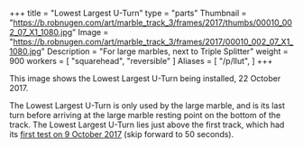 +++
title = "Lowest Largest U-Turn"
type = "parts"
Thumbnail = "https://b.robnugen.com/art/marble_track_3/frames/2017/thumbs/00010_002_07_X1_1080.jpg"
Image = "https://b.robnugen.com/art/marble_track_3/frames/2017/00010_002_07_X1_1080.jpg"
Description = "For large marbles, next to Triple Splitter"
weight = 900
workers = [
	"squarehead",
	"reversible"
]
Aliases = [
  "/p/llut",
]
+++

This image shows the Lowest Largest U-Turn being installed, 22 October 2017.

The Lowest Largest U-Turn is only used by the large marble, and is its last turn before arriving at the large marble resting point on the bottom of the track.  The Lowest Largest U-Turn lies just above the first track, which had its [first test on 9 October 2017](https://youtu.be/-fLXDYXQ-uQ)  (skip forward to 50 seconds).
